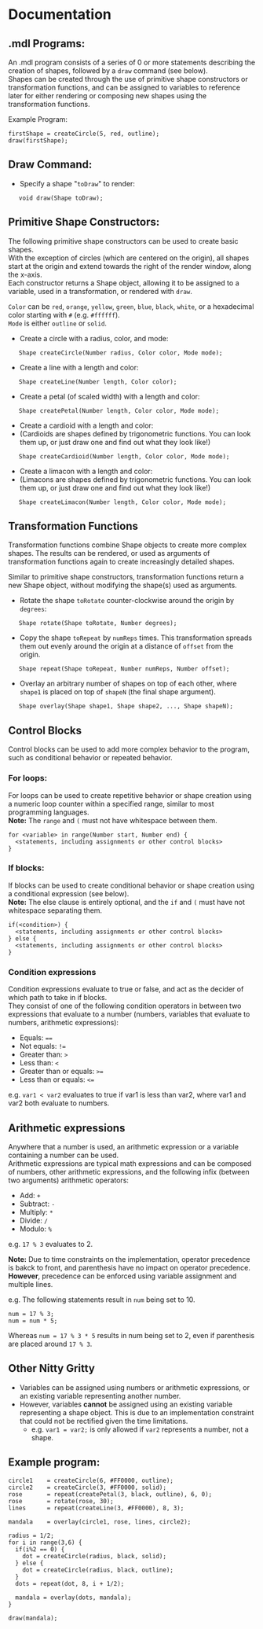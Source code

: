 # Documentation

## .mdl Programs:

An .mdl program consists of a series of 0 or more statements describing the creation of shapes, followed by a `draw` command (see below).  
Shapes can be created through the use of primitive shape constructors or transformation functions, and can be assigned to variables to reference later for either rendering or composing new shapes using the transformation functions.

Example Program:

```
firstShape = createCircle(5, red, outline);
draw(firstShape);
```

## Draw Command:

- Specify a shape "`toDraw`" to render:

```
   void draw(Shape toDraw);
```

## Primitive Shape Constructors:

The following primitive shape constructors can be used to create basic shapes.  
With the exception of circles (which are centered on the origin), all shapes start at the origin and extend towards the right of the render window, along the x-axis.  
Each constructor returns a Shape object, allowing it to be assigned to a variable, used in a transformation, or rendered with `draw`.

`Color` can be `red`, `orange`, `yellow`, `green`, `blue`, `black`, `white`, or a hexadecimal color starting with `#` (e.g. `#ffffff`).  
`Mode` is either `outline` or `solid`.

- Create a circle with a radius, color, and mode:

```
   Shape createCircle(Number radius, Color color, Mode mode);
```

- Create a line with a length and color:

```
   Shape createLine(Number length, Color color);
```

- Create a petal (of scaled width) with a length and color:

```
   Shape createPetal(Number length, Color color, Mode mode);
```

- Create a cardioid with a length and color:
- (Cardioids are shapes defined by trigonometric functions. You can look them up, or just draw one and find out what they look like!)

```
   Shape createCardioid(Number length, Color color, Mode mode);
```

- Create a limacon with a length and color:
- (Limacons are shapes defined by trigonometric functions. You can look them up, or just draw one and find out what they look like!)

```
   Shape createLimacon(Number length, Color color, Mode mode);
```

## Transformation Functions

Transformation functions combine Shape objects to create more complex shapes. The results can be rendered, or used as arguments of transformation functions again to create increasingly detailed shapes.

Similar to primitive shape constructors, transformation functions return a new Shape object, without modifying the shape(s) used as arguments.

- Rotate the shape `toRotate` counter-clockwise around the origin by `degrees`:

```
   Shape rotate(Shape toRotate, Number degrees);
```

- Copy the shape `toRepeat` by `numReps` times. This transformation spreads them out evenly around the origin at a distance of `offset` from the origin.

```
   Shape repeat(Shape toRepeat, Number numReps, Number offset);
```

- Overlay an arbitrary number of shapes on top of each other, where `shape1` is placed on top of `shapeN` (the final shape argument).

```
   Shape overlay(Shape shape1, Shape shape2, ..., Shape shapeN);
```

## Control Blocks

Control blocks can be used to add more complex behavior to the program, such as conditional behavior or repeated behavior.

### For loops:

For loops can be used to create repetitive behavior or shape creation using a numeric loop counter within a specified range, similar to most programming languages.  
**Note:** The `range` and `(` must not have whitespace between them.

```
for <variable> in range(Number start, Number end) {
  <statements, including assignments or other control blocks>
}
```

### If blocks:

If blocks can be used to create conditional behavior or shape creation using a conditional expression (see below).  
**Note:** The else clause is entirely optional, and the `if` and `(` must have not whitespace separating them.

```
if(<condition>) {
  <statements, including assignments or other control blocks>
} else {
  <statements, including assignments or other control blocks>
}
```

### Condition expressions

Condition expressions evaluate to true or false, and act as the decider of which path to take in if blocks.  
They consist of one of the following condition operators in between two expressions that evaluate to a number (numbers, variables that evaluate to numbers, arithmetic expressions):

- Equals: `==`
- Not equals: `!=`
- Greater than: `>`
- Less than: `<`
- Greater than or equals: `>=`
- Less than or equals: `<=`

e.g. `var1 < var2` evaluates to true if var1 is less than var2, where var1 and var2 both evaluate to numbers.

## Arithmetic expressions

Anywhere that a number is used, an arithmetic expression or a variable containing a number can be used.  
Arithmetic expressions are typical math expressions and can be composed of numbers, other arithmetic expressions, and the following infix (between two arguments) arithmetic operators:

- Add: `+`
- Subtract: `-`
- Multiply: `*`
- Divide: `/`
- Modulo: `%`

e.g. `17 % 3` evaluates to 2.

**Note:** Due to time constraints on the implementation, operator precedence is bakck to front, and parenthesis have no impact on operator precedence. **However**, precedence can be enforced using variable assignment and multiple lines.

e.g. The following statements result in `num` being set to 10.

```
num = 17 % 3;
num = num * 5;
```

Whereas `num = 17 % 3 * 5` results in num being set to 2, even if parenthesis are placed around `17 % 3`.

## Other Nitty Gritty

- Variables can be assigned using numbers or arithmetic expressions, or an existing variable representing another number.
- However, variables **cannot** be assigned using an existing variable representing a shape object. This is due to an implementation constraint that could not be rectified given the time limitations.
  - e.g. `var1 = var2;` is only allowed if `var2` represents a number, not a shape.

## Example program:

```
circle1    = createCircle(6, #FF0000, outline);
circle2    = createCircle(3, #FF0000, solid);
rose       = repeat(createPetal(3, black, outline), 6, 0);
rose       = rotate(rose, 30);
lines      = repeat(createLine(3, #FF0000), 8, 3);

mandala    = overlay(circle1, rose, lines, circle2);

radius = 1/2;
for i in range(3,6) {
  if(i%2 == 0) {
    dot = createCircle(radius, black, solid);
  } else {
    dot = createCircle(radius, black, outline);
  }
  dots = repeat(dot, 8, i + 1/2);

  mandala = overlay(dots, mandala);
}

draw(mandala);
```

